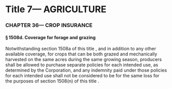 
# Title 7— AGRICULTURE
### CHAPTER 36— CROP INSURANCE
#### § 1508d. Coverage for forage and grazing

Notwithstanding section 1508a of this title , and in addition to any other available coverage, for crops that can be both grazed and mechanically harvested on the same acres during the same growing season, producers shall be allowed to purchase separate policies for each intended use, as determined by the Corporation, and any indemnity paid under those policies for each intended use shall not be considered to be for the same loss for the purposes of section 1508(n) of this title .
